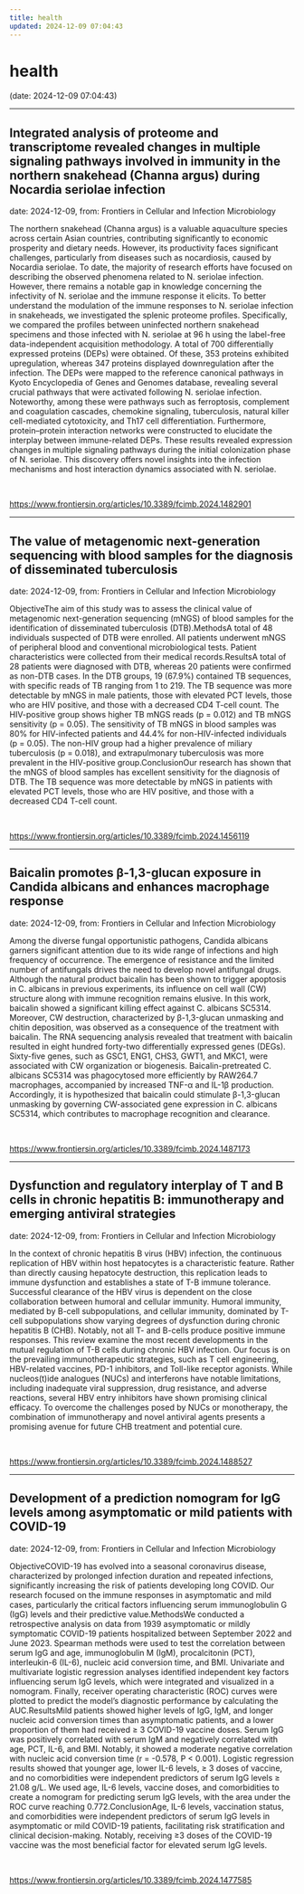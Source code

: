 ```yaml
---
title: health
updated: 2024-12-09 07:04:43
---
```


# health

(date: 2024-12-09 07:04:43)

---

## Integrated analysis of proteome and transcriptome revealed changes in multiple signaling pathways involved in immunity in the northern snakehead (Channa argus) during Nocardia seriolae infection

date: 2024-12-09, from: Frontiers in Cellular and Infection Microbiology

The northern snakehead (Channa argus) is a valuable aquaculture species across certain Asian countries, contributing significantly to economic prosperity and dietary needs. However, its productivity faces significant challenges, particularly from diseases such as nocardiosis, caused by Nocardia seriolae. To date, the majority of research efforts have focused on describing the observed phenomena related to N. seriolae infection. However, there remains a notable gap in knowledge concerning the infectivity of N. seriolae and the immune response it elicits. To better understand the modulation of the immune responses to N. seriolae infection in snakeheads, we investigated the splenic proteome profiles. Specifically, we compared the profiles between uninfected northern snakehead specimens and those infected with N. seriolae at 96 h using the label-free data-independent acquisition methodology. A total of 700 differentially expressed proteins (DEPs) were obtained. Of these, 353 proteins exhibited upregulation, whereas 347 proteins displayed downregulation after the infection. The DEPs were mapped to the reference canonical pathways in Kyoto Encyclopedia of Genes and Genomes database, revealing several crucial pathways that were activated following N. seriolae infection. Noteworthy, among these were pathways such as ferroptosis, complement and coagulation cascades, chemokine signaling, tuberculosis, natural killer cell-mediated cytotoxicity, and Th17 cell differentiation. Furthermore, protein–protein interaction networks were constructed to elucidate the interplay between immune-related DEPs. These results revealed expression changes in multiple signaling pathways during the initial colonization phase of N. seriolae. This discovery offers novel insights into the infection mechanisms and host interaction dynamics associated with N. seriolae. 

<br> 

<https://www.frontiersin.org/articles/10.3389/fcimb.2024.1482901>

---

## The value of metagenomic next-generation sequencing with blood samples for the diagnosis of disseminated tuberculosis

date: 2024-12-09, from: Frontiers in Cellular and Infection Microbiology

ObjectiveThe aim of this study was to assess the clinical value of metagenomic next-generation sequencing (mNGS) of blood samples for the identification of disseminated tuberculosis (DTB).MethodsA total of 48 individuals suspected of DTB were enrolled. All patients underwent mNGS of peripheral blood and conventional microbiological tests. Patient characteristics were collected from their medical records.ResultsA total of 28 patients were diagnosed with DTB, whereas 20 patients were confirmed as non-DTB cases. In the DTB groups, 19 (67.9%) contained TB sequences, with specific reads of TB ranging from 1 to 219. The TB sequence was more detectable by mNGS in male patients, those with elevated PCT levels, those who are HIV positive, and those with a decreased CD4 T-cell count. The HIV-positive group shows higher TB mNGS reads (p = 0.012) and TB mNGS sensitivity (p = 0.05). The sensitivity of TB mNGS in blood samples was 80% for HIV-infected patients and 44.4% for non-HIV-infected individuals (p = 0.05). The non-HIV group had a higher prevalence of miliary tuberculosis (p = 0.018), and extrapulmonary tuberculosis was more prevalent in the HIV-positive group.ConclusionOur research has shown that the mNGS of blood samples has excellent sensitivity for the diagnosis of DTB. The TB sequence was more detectable by mNGS in patients with elevated PCT levels, those who are HIV positive, and those with a decreased CD4 T-cell count. 

<br> 

<https://www.frontiersin.org/articles/10.3389/fcimb.2024.1456119>

---

## Baicalin promotes β-1,3-glucan exposure in Candida albicans and enhances macrophage response

date: 2024-12-09, from: Frontiers in Cellular and Infection Microbiology

Among the diverse fungal opportunistic pathogens, Candida albicans garners significant attention due to its wide range of infections and high frequency of occurrence. The emergence of resistance and the limited number of antifungals drives the need to develop novel antifungal drugs. Although the natural product baicalin has been shown to trigger apoptosis in C. albicans in previous experiments, its influence on cell wall (CW) structure along with immune recognition remains elusive. In this work, baicalin showed a significant killing effect against C. albicans SC5314. Moreover, CW destruction, characterized by β-1,3-glucan unmasking and chitin deposition, was observed as a consequence of the treatment with baicalin. The RNA sequencing analysis revealed that treatment with baicalin resulted in eight hundred forty-two differentially expressed genes (DEGs). Sixty-five genes, such as GSC1, ENG1, CHS3, GWT1, and MKC1, were associated with CW organization or biogenesis. Baicalin-pretreated C. albicans SC5314 was phagocytosed more efficiently by RAW264.7 macrophages, accompanied by increased TNF-α and IL-1β production. Accordingly, it is hypothesized that baicalin could stimulate β-1,3-glucan unmasking by governing CW-associated gene expression in C. albicans SC5314, which contributes to macrophage recognition and clearance. 

<br> 

<https://www.frontiersin.org/articles/10.3389/fcimb.2024.1487173>

---

## Dysfunction and regulatory interplay of T and B cells in chronic hepatitis B: immunotherapy and emerging antiviral strategies

date: 2024-12-09, from: Frontiers in Cellular and Infection Microbiology

In the context of chronic hepatitis B virus (HBV) infection, the continuous replication of HBV within host hepatocytes is a characteristic feature. Rather than directly causing hepatocyte destruction, this replication leads to immune dysfunction and establishes a state of T-B immune tolerance. Successful clearance of the HBV virus is dependent on the close collaboration between humoral and cellular immunity. Humoral immunity, mediated by B-cell subpopulations, and cellular immunity, dominated by T-cell subpopulations show varying degrees of dysfunction during chronic hepatitis B (CHB). Notably, not all T- and B-cells produce positive immune responses. This review examine the most recent developments in the mutual regulation of T-B cells during chronic HBV infection. Our focus is on the prevailing immunotherapeutic strategies, such as T cell engineering, HBV-related vaccines, PD-1 inhibitors, and Toll-like receptor agonists. While nucleos(t)ide analogues (NUCs) and interferons have notable limitations, including inadequate viral suppression, drug resistance, and adverse reactions, several HBV entry inhibitors have shown promising clinical efficacy. To overcome the challenges posed by NUCs or monotherapy, the combination of immunotherapy and novel antiviral agents presents a promising avenue for future CHB treatment and potential cure. 

<br> 

<https://www.frontiersin.org/articles/10.3389/fcimb.2024.1488527>

---

## Development of a prediction nomogram for IgG levels among asymptomatic or mild patients with COVID-19

date: 2024-12-09, from: Frontiers in Cellular and Infection Microbiology

ObjectiveCOVID-19 has evolved into a seasonal coronavirus disease, characterized by prolonged infection duration and repeated infections, significantly increasing the risk of patients developing long COVID. Our research focused on the immune responses in asymptomatic and mild cases, particularly the critical factors influencing serum immunoglobulin G (IgG) levels and their predictive value.MethodsWe conducted a retrospective analysis on data from 1939 asymptomatic or mildly symptomatic COVID-19 patients hospitalized between September 2022 and June 2023. Spearman methods were used to test the correlation between serum IgG and age, immunoglobulin M (IgM), procalcitonin (PCT), interleukin-6 (IL-6), nucleic acid conversion time, and BMI. Univariate and multivariate logistic regression analyses identified independent key factors influencing serum IgG levels, which were integrated and visualized in a nomogram. Finally, receiver operating characteristic (ROC) curves were plotted to predict the model’s diagnostic performance by calculating the AUC.ResultsMild patients showed higher levels of IgG, IgM, and longer nucleic acid conversion times than asymptomatic patients, and a lower proportion of them had received ≥ 3 COVID-19 vaccine doses. Serum IgG was positively correlated with serum IgM and negatively correlated with age, PCT, IL-6, and BMI. Notably, it showed a moderate negative correlation with nucleic acid conversion time (r = -0.578, P < 0.001). Logistic regression results showed that younger age, lower IL-6 levels, ≥ 3 doses of vaccine, and no comorbidities were independent predictors of serum IgG levels ≥ 21.08 g/L. We used age, IL-6 levels, vaccine doses, and comorbidities to create a nomogram for predicting serum IgG levels, with the area under the ROC curve reaching 0.772.ConclusionAge, IL-6 levels, vaccination status, and comorbidities were independent predictors of serum IgG levels in asymptomatic or mild COVID-19 patients, facilitating risk stratification and clinical decision-making. Notably, receiving ≥3 doses of the COVID-19 vaccine was the most beneficial factor for elevated serum IgG levels. 

<br> 

<https://www.frontiersin.org/articles/10.3389/fcimb.2024.1477585>

